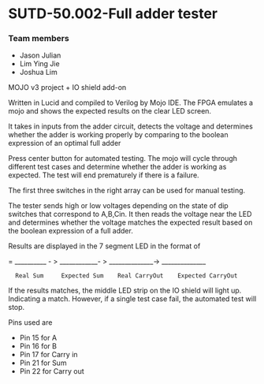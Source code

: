# SUTD-50.002-Full adder tester

### Team members
- Jason Julian
- Lim Ying Jie
- Joshua Lim

MOJO v3 project + IO shield add-on

Written in Lucid and compiled to Verilog by Mojo IDE.
The FPGA emulates a mojo and shows the expected results on the clear LED screen.

It takes in inputs from the adder circuit, detects the voltage and determines whether the adder is working properly by comparing to the boolean expression of an optimal full adder

Press center button for automated testing.
The mojo will cycle through different test cases and determine whether the adder is working as expected. The test will end prematurely if there is a failure.

The first three switches in the right array can be used for manual testing.

The tester sends high or low voltages depending on the state of dip switches that correspond to A,B,Cin.
  It then reads the voltage near the LED and determines whether the voltage matches the expected result based
  on the boolean expression of a full adder.
   
  Results are displayed in the 7 segment LED in the format of 
   
 = __________ -  >  ____________- > ______________-> ______________
 
      Real Sum     Expected Sum    Real CarryOut    Expected CarryOut
   
   If the results matches, the middle LED strip on the IO shield will light up. Indicating a match.
   However, if a single test case fail, the automated test will stop.

Pins used are 
- Pin 15 for A
- Pin 16 for B
- Pin 17 for Carry in
- Pin 21 for Sum
- Pin 22 for Carry out

